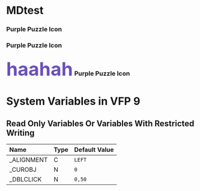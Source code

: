 # MDtest
### <i class="fas fa-puzzle-piece fa-fw" style="color:rgb(107,79,187); font-size:.85em" aria-hidden="true"></i> Purple Puzzle Icon
### <i class="fas fa-puzzle-piece fa-fw" style="color:rgb(107,79,187); font-size:1em" aria-hidden="true"></i> Purple Puzzle Icon
### <span style="color:rgb(107,79,187); font-size:3em">haahah</span> Purple Puzzle Icon


# System Variables in VFP 9
## Read Only Variables Or Variables With Restricted Writing
| Name  | Type | Default Value |
|:------------- |:------------- |:------------- |
| \_ALIGNMENT | C | `LEFT` |
| \_CUROBJ | N | `0` |
| \_DBLCLICK | N | `0,50` |

